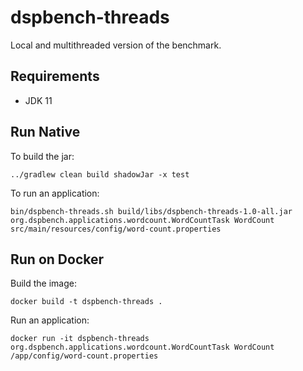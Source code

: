 # dspbench-threads

Local and multithreaded version of the benchmark.

## Requirements

 - JDK 11

## Run Native

To build the jar:
```
../gradlew clean build shadowJar -x test
```

To run an application:

```
bin/dspbench-threads.sh build/libs/dspbench-threads-1.0-all.jar org.dspbench.applications.wordcount.WordCountTask WordCount src/main/resources/config/word-count.properties 
```

## Run on Docker

Build the image:
```
docker build -t dspbench-threads .
```

Run an application:
```
docker run -it dspbench-threads org.dspbench.applications.wordcount.WordCountTask WordCount /app/config/word-count.properties
```
